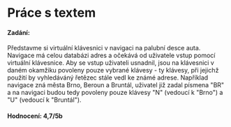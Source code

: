 # Práce s textem

#### Zadání:  
Představme si virtuální klávesnici v navigaci na palubní desce auta. Navigace má celou databázi adres a očekává od uživatele vstup pomocí virtuální klávesnice. Aby se vstup uživateli usnadnil, jsou na klávesnici v daném okamžiku povoleny pouze vybrané klávesy - ty klávesy, při jejichž použití by vyhledáváný řetězec stále vedl ke známé adrese. Například navigace zná města Brno, Beroun a Bruntál, uživatel již zadal písmena "BR" a na navigaci budou tedy povoleny pouze klávesy "N" (vedoucí k "Brno") a "U" (vedoucí k "Bruntál").  
#### Hodnocení: 4,7/5b
